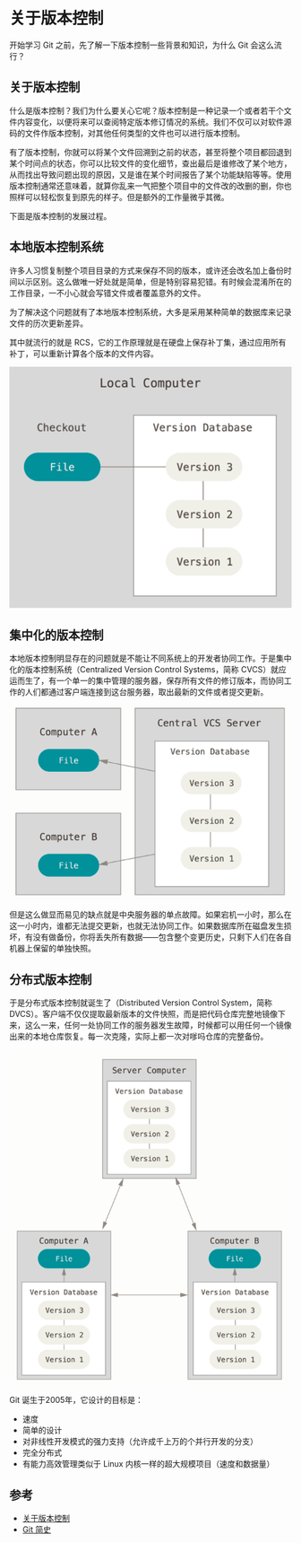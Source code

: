 # 关于版本控制

开始学习 Git 之前，先了解一下版本控制一些背景和知识，为什么 Git 会这么流行？

## 关于版本控制

什么是版本控制？我们为什么要关心它呢？版本控制是一种记录一个或者若干个文件内容变化，以便将来可以查阅特定版本修订情况的系统。我们不仅可以对软件源码的文件作版本控制，对其他任何类型的文件也可以进行版本控制。

有了版本控制，你就可以将某个文件回溯到之前的状态，甚至将整个项目都回退到某个时间点的状态，你可以比较文件的变化细节，查出最后是谁修改了某个地方，从而找出导致问题出现的原因，又是谁在某个时间报告了某个功能缺陷等等。使用版本控制通常还意味着，就算你乱来一气把整个项目中的文件改的改删的删，你也照样可以轻松恢复到原先的样子。但是额外的工作量微乎其微。

下面是版本控制的发展过程。

## 本地版本控制系统

许多人习惯复制整个项目目录的方式来保存不同的版本，或许还会改名加上备份时间以示区别。这么做唯一好处就是简单，但是特别容易犯错。有时候会混淆所在的工作目录，一不小心就会写错文件或者覆盖意外的文件。

为了解决这个问题就有了本地版本控制系统，大多是采用某种简单的数据库来记录文件的历次更新差异。

其中就流行的就是 RCS，它的工作原理就是在硬盘上保存补丁集，通过应用所有补丁，可以重新计算各个版本的文件内容。

![RCS](../../public/assets/git-versionControl-rcs.png)

## 集中化的版本控制

本地版本控制明显存在的问题就是不能让不同系统上的开发者协同工作。于是集中化的版本控制系统（Centralized Version Control Systems，简称 CVCS）就应运而生了，有一个单一的集中管理的服务器，保存所有文件的修订版本，而协同工作的人们都通过客户端连接到这台服务器，取出最新的文件或者提交更新。

![CVCS](../../public/assets/git-versionControl-cvcs.png)

但是这么做显而易见的缺点就是中央服务器的单点故障。如果宕机一小时，那么在这一小时内，谁都无法提交更新，也就无法协同工作。如果数据库所在磁盘发生损坏，有没有做备份，你将丢失所有数据——包含整个变更历史，只剩下人们在各自机器上保留的单独快照。

## 分布式版本控制

于是分布式版本控制就诞生了（Distributed Version Control System，简称 DVCS）。客户端不仅仅提取最新版本的文件快照，而是把代码仓库完整地镜像下来，这么一来，任何一处协同工作的服务器发生故障，时候都可以用任何一个镜像出来的本地仓库恢复。每一次克隆，实际上都一次对嗲吗仓库的完整备份。

![DVCS](../../public/assets/git-versionControl-dvcs.png)

Git 诞生于2005年，它设计的目标是：
- 速度
- 简单的设计
- 对非线性开发模式的强力支持（允许成千上万的个并行开发的分支）
- 完全分布式
- 有能力高效管理类似于 Linux 内核一样的超大规模项目（速度和数据量）

## 参考

- [关于版本控制](https://git-scm.com/book/zh/v2/%E8%B5%B7%E6%AD%A5-%E5%85%B3%E4%BA%8E%E7%89%88%E6%9C%AC%E6%8E%A7%E5%88%B6)
- [Git 简史](https://git-scm.com/book/zh/v2/%E8%B5%B7%E6%AD%A5-Git-%E7%AE%80%E5%8F%B2)